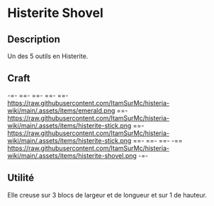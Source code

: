 # Histerite Shovel

## Description
Un des 5 outils en Histerite.

## Craft
-=-
 ==- 
 ==-
 ==-
 ==- https://raw.githubusercontent.com/ItamSurMc/histeria-wiki/main/.assets/items/emerald.png
 ==- https://raw.githubusercontent.com/ItamSurMc/histeria-wiki/main/.assets/items/histerite-stick.png
 ==- https://raw.githubusercontent.com/ItamSurMc/histeria-wiki/main/.assets/items/histerite-stick.png
 ==- 
 ==-
 ==-
 -== https://raw.githubusercontent.com/ItamSurMc/histeria-wiki/main/.assets/items/histerite-shovel.png
-=-

## Utilité
Elle creuse sur 3 blocs de largeur et de longueur et sur 1 de hauteur.